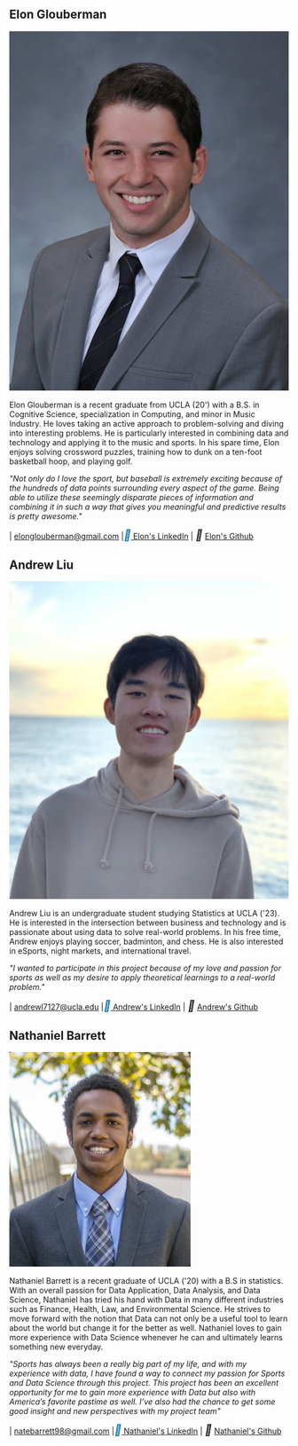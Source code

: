 ## Elon Glouberman
 
![Elon's photo](./images/elon.jpg "bio_photo")

<p>Elon Glouberman is a recent graduate from UCLA (20') with a B.S. in Cognitive Science, specialization in Computing, and minor in Music Industry. He loves taking an active approach to problem-solving and diving into interesting problems. He is particularly interested in combining data and technology and applying it to the music and sports. In his spare time, Elon enjoys solving crossword puzzles, training how to dunk on a ten-foot basketball hoop, and playing golf. </p>

<i><em>"Not only do I love the sport, but baseball is extremely exciting because of the hundreds of data points surrounding every aspect of the game. Being able to utilize these seemingly disparate pieces of information and combining it in such a way that gives you meaningful and predictive results is pretty awesome."</em></i>

|<i style="font-size:20px" class="fa fa-envelope"></i> elonglouberman@gmail.com  |<i style="font-size:20px;color:#0e76a8" class="fa">&#xf08c;</i>[ Elon's LinkedIn](https://www.linkedin.com/in/elon-glouberman-96828a133/)  | <i style="font-size:20px" class="fa">&#xf09b;</i> [ Elon's Github](https://github.com/eglouberman)  

## Andrew Liu

![Andrew's photo](./images/andrew.png "bio_photo") 

<p> Andrew Liu is an undergraduate student studying Statistics at UCLA ('23). He is interested in the intersection between business and technology and is passionate about using data to solve real-world problems. In his free time, Andrew enjoys playing soccer, badminton, and chess. He is also interested in eSports, night markets, and international travel. </p>

<i><em>"I wanted to participate in this project because of my love and passion for sports as well as my desire to apply theoretical learnings to a real-world problem."</em></i>

|<i style="font-size:20px" class="fa fa-envelope"></i>  andrewl7127@ucla.edu  |<i style="font-size:20px;color:#0e76a8" class="fa">&#xf08c;</i>[ Andrew's LinkedIn](https://linkedin.com/in/andrewl7127)  | <i style="font-size:20px" class="fa">&#xf09b;</i> [ Andrew's Github](https://github.com/andrewl7127)  

## Nathaniel Barrett

![Nate's photo](./images/nate.png "bio_photo") 

<p>Nathaniel Barrett is a recent graduate of UCLA ('20) with a B.S in statistics. With an overall passion for Data Application, Data Analysis, and Data Science, Nathaniel has tried his hand with Data in many different industries such as Finance, Health, Law, and Environmental Science. He strives to move forward with the notion that Data can not only be a useful tool to learn about the world but change it for the better as well.  Nathaniel loves to gain more experience with Data Science whenever he can and ultimately learns something new everyday. </p>


<i><em>"Sports has always been a really big part of my life, and with my experience with data, I have found a way to connect my passion for Sports and Data Science through this project. This project has been an excellent opportunity for me to gain more experience with Data but also with America’s favorite pastime as well. I’ve also had the chance to get some good insight and new perspectives with my project team"</em></i>

|<i style="font-size:20px" class="fa fa-envelope"></i>  natebarrett98@gmail.com |<i style="font-size:20px;color:#0e76a8" class="fa">&#xf08c;</i>[ Nathaniel's LinkedIn](https://www.linkedin.com/in/nathaniel-barrett-b51a04140/)  | <i style="font-size:20px" class="fa">&#xf09b;</i> [ Nathaniel's Github](https://natebarrett98.github.io/My_Projects/)  

